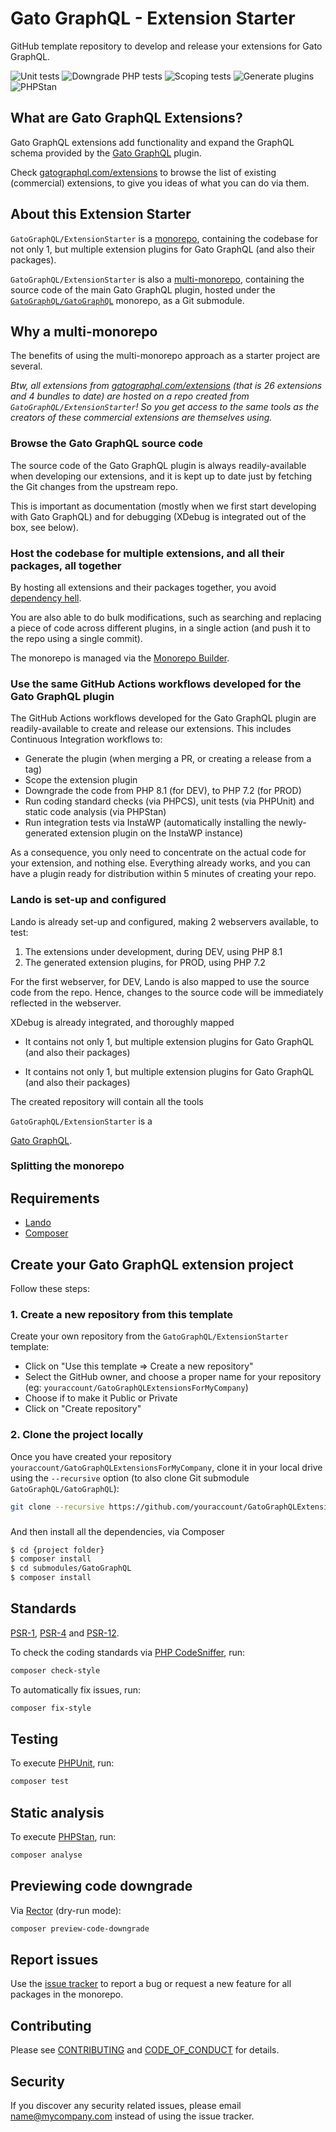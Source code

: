 # Gato GraphQL - Extension Starter

GitHub template repository to develop and release your extensions for Gato GraphQL.

![Unit tests](https://github.com/GatoGraphQL/ExtensionStarter/actions/workflows/unit_tests.yml/badge.svg)
![Downgrade PHP tests](https://github.com/GatoGraphQL/ExtensionStarter/actions/workflows/downgrade_php_tests.yml/badge.svg)
![Scoping tests](https://github.com/GatoGraphQL/ExtensionStarter/actions/workflows/scoping_tests.yml/badge.svg)
![Generate plugins](https://github.com/GatoGraphQL/ExtensionStarter/actions/workflows/generate_plugins.yml/badge.svg)
![PHPStan](https://github.com/GatoGraphQL/ExtensionStarter/actions/workflows/phpstan.yml/badge.svg)

<!--
@gatographql-project-info

Show a badge for the integration tests against InstaWP

@gatographql-project-action-maybe-required

If these tests are enabled, add the badge code:

![Integration tests](https://github.com/GatoGraphQL/ExtensionStarter/actions/workflows/integration_tests.yml/badge.svg)
-->

## What are Gato GraphQL Extensions?

Gato GraphQL extensions add functionality and expand the GraphQL schema provided by the [Gato GraphQL](https://gatographql.com) plugin.

Check [gatographql.com/extensions](https://gatographql.com/extensions/) to browse the list of existing (commercial) extensions, to give you ideas of what you can do via them.

## About this Extension Starter

`GatoGraphQL/ExtensionStarter` is a [monorepo](https://css-tricks.com/from-a-single-repo-to-multi-repos-to-monorepo-to-multi-monorepo/#aa-stage-3-monorepo), containing the codebase for not only 1, but multiple extension plugins for Gato GraphQL (and also their packages).

`GatoGraphQL/ExtensionStarter` is also a [multi-monorepo](https://css-tricks.com/from-a-single-repo-to-multi-repos-to-monorepo-to-multi-monorepo/#aa-stage-4-multi-monorepo), containing the source code of the main Gato GraphQL plugin, hosted under the [`GatoGraphQL/GatoGraphQL`](https://github.com/GatoGraphQL/GatoGraphQL) monorepo, as a Git submodule.

## Why a multi-monorepo

The benefits of using the multi-monorepo approach as a starter project are several.

_Btw, all extensions from [gatographql.com/extensions](https://gatographql.com/extensions/) (that is 26 extensions and 4 bundles to date) are hosted on a repo created from `GatoGraphQL/ExtensionStarter`! So you get access to the same tools as the creators of these commercial extensions are themselves using._

### Browse the Gato GraphQL source code

The source code of the Gato GraphQL plugin is always readily-available when developing our extensions, and it is kept up to date just by fetching the Git changes from the upstream repo.

This is important as documentation (mostly when we first start developing with Gato GraphQL) and for debugging (XDebug is integrated out of the box, see below).

### Host the codebase for multiple extensions, and all their packages, all together

By hosting all extensions and their packages together, you avoid [dependency hell](https://en.wikipedia.org/wiki/Dependency_hell).

You are also able to do bulk modifications, such as searching and replacing a piece of code across different plugins, in a single action (and push it to the repo using a single commit).


The monorepo is managed via the [Monorepo Builder](https://github.com/symplify/monorepo-builder).


### Use the same GitHub Actions workflows developed for the Gato GraphQL plugin

The GitHub Actions workflows developed for the Gato GraphQL plugin are readily-available to create and release our extensions. This includes Continuous Integration workflows to:

- Generate the plugin (when merging a PR, or creating a release from a tag)
- Scope the extension plugin
- Downgrade the code from PHP 8.1 (for DEV), to PHP 7.2 (for PROD)
- Run coding standard checks (via PHPCS), unit tests (via PHPUnit) and static code analysis (via PHPStan)
- Run integration tests via InstaWP (automatically installing the newly-generated extension plugin on the InstaWP instance)

As a consequence, you only need to concentrate on the actual code for your extension, and nothing else. Everything already works, and you can have a plugin ready for distribution within 5 minutes of creating your repo.

### Lando is set-up and configured

Lando is already set-up and configured, making 2 webservers available, to test:

1. The extensions under development, during DEV, using PHP 8.1
2. The generated extension plugins, for PROD, using PHP 7.2

For the first webserver, for DEV, Lando is also mapped to use the source code from the repo. Hence, changes to the source code will be immediately reflected in the webserver.

XDebug is already integrated, and thoroughly mapped 



- It contains not only 1, but multiple extension plugins for Gato GraphQL (and also their packages)

- It contains not only 1, but multiple extension plugins for Gato GraphQL (and also their packages)

The created repository will contain all the tools 

`GatoGraphQL/ExtensionStarter` is a 

[Gato GraphQL](https://github.com/GatoGraphQL/GatoGraphQL).

### Splitting the monorepo

## Requirements

- [Lando](https://lando.dev/)
- [Composer](https://getcomposer.org/)

## Create your Gato GraphQL extension project

Follow these steps:

### 1. Create a new repository from this template

Create your own repository from the `GatoGraphQL/ExtensionStarter` template:

- Click on "Use this template => Create a new repository"
- Select the GitHub owner, and choose a proper name for your repository (eg: `youraccount/GatoGraphQLExtensionsForMyCompany`)
- Choose if to make it Public or Private
- Click on "Create repository"

### 2. Clone the project locally

Once you have created your repository `youraccount/GatoGraphQLExtensionsForMyCompany`, clone it in your local drive using the `--recursive` option (to also clone Git submodule `GatoGraphQL/GatoGraphQL`):

```bash
git clone --recursive https://github.com/youraccount/GatoGraphQLExtensionsForMyCompany
```

### 

And then install all the dependencies, via Composer

```bash
$ cd {project folder}
$ composer install
$ cd submodules/GatoGraphQL
$ composer install
```

## Standards

[PSR-1](https://www.php-fig.org/psr/psr-1), [PSR-4](https://www.php-fig.org/psr/psr-4) and [PSR-12](https://www.php-fig.org/psr/psr-12).

To check the coding standards via [PHP CodeSniffer](https://github.com/squizlabs/PHP_CodeSniffer), run:

``` bash
composer check-style
```

To automatically fix issues, run:

``` bash
composer fix-style
```

## Testing

To execute [PHPUnit](https://phpunit.de/), run:

``` bash
composer test
```

## Static analysis

To execute [PHPStan](https://github.com/phpstan/phpstan), run:

``` bash
composer analyse
```

## Previewing code downgrade

Via [Rector](https://github.com/rectorphp/rector) (dry-run mode):

```bash
composer preview-code-downgrade
```

## Report issues

Use the [issue tracker](https://github.com/GatoGraphQL/ExtensionStarter/issues) to report a bug or request a new feature for all packages in the monorepo.

## Contributing

Please see [CONTRIBUTING](CONTRIBUTING.md) and [CODE_OF_CONDUCT](CODE_OF_CONDUCT.md) for details.

## Security

If you discover any security related issues, please email name@mycompany.com instead of using the issue tracker.
